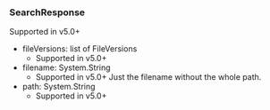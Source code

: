 ### SearchResponse
Supported in v5.0+

- fileVersions: list of FileVersions
  - Supported in v5.0+
- filename: System.String
  - Supported in v5.0+
  Just the filename without the whole path.
- path: System.String
  - Supported in v5.0+
